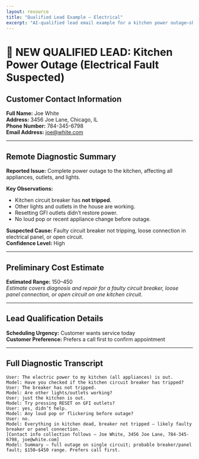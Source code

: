 ```yaml
---
layout: resource
title: "Qualified Lead Example – Electrical"
excerpt: "AI-qualified lead email example for a kitchen power outage—showing structured intake, diagnosis, and transcript."
---
```


# 📧 NEW QUALIFIED LEAD: Kitchen Power Outage (Electrical Fault Suspected)

## Customer Contact Information
**Full Name:** Joe White  
**Address:** 3456 Joe Lane, Chicago, IL  
**Phone Number:** 784-345-6798  
**Email Address:** joe@white.com

---

## Remote Diagnostic Summary
**Reported Issue:** Complete power outage to the kitchen, affecting all appliances, outlets, and lights.

**Key Observations:**
- Kitchen circuit breaker has **not tripped**.  
- Other lights and outlets in the house are working.  
- Resetting GFI outlets didn’t restore power.  
- No loud pop or recent appliance change before outage.

**Suspected Cause:** Faulty circuit breaker not tripping, loose connection in electrical panel, or open circuit.  
**Confidence Level:** High

---

## Preliminary Cost Estimate
**Estimated Range:** $150–$450  
*Estimate covers diagnosis and repair for a faulty circuit breaker, loose panel connection, or open circuit on one kitchen circuit.*

---

## Lead Qualification Details
**Scheduling Urgency:** Customer wants service today  
**Customer Preference:** Prefers a call first to confirm appointment

---

## Full Diagnostic Transcript

```
User: The electric power to my kitchen (all appliances) is out.
Model: Have you checked if the kitchen circuit breaker has tripped?
User: The breaker has not tripped.
Model: Are other lights/outlets working?
User: just the kitchen is out.
Model: Try pressing RESET on GFI outlets?
User: yes, didn’t help.
Model: Any loud pop or flickering before outage?
User: no.
Model: Everything in kitchen dead, breaker not tripped — likely faulty breaker or panel connection.
[Contact info collection follows — Joe White, 3456 Joe Lane, 784-345-6798, joe@white.com]
Model: Summary — full outage on single circuit; probable breaker/panel fault; $150–$450 range. Prefers call first.
```
